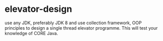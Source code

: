 # elevator-design
use any JDK, preferably JDK 8  and use collection framework, OOP principles to design a single  thread elevator programme. This will test your knowledge of CORE  Java.
